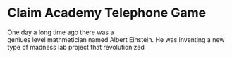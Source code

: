﻿# Claim Academy Telephone Game

One day a long time ago there was a  
geniues level mathmetician  named Albert Einstein.
He was inventing a new type of
madness lab project
that revolutionized 